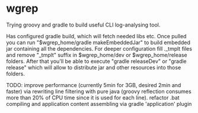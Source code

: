 wgrep
=====

Trying groovy and gradle to build useful CLI log-analysing tool.

Has configured gradle build, which will fetch needed libs etc.
Once pulled you can run "$wgrep_home/gradle makeEmbeddedJar" to build embedded jar containing all the dependencies.
For deeper configuration fill *.*_tmplt files and remove "_tmplt" suffix in $wgrep_home/dev or $wgrep_home/release folders.
After that you'll be able to execute "gradle releaseDev" or "gradle release" which will allow to distribute jar and other resources into those folders.

TODO: 
improve performance (currently 5min for 3GB, desired 2min and faster) via rewriting line filtering with pure java (groovy reflection consumes more than 20% of CPU time since it is used for each line).
refactor .bat compiling and application content assembling via gradle 'application' plugin 